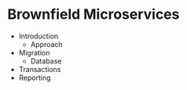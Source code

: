 # Brownfield Microservices

* Introduction
  * Approach
* Migration
  * Database
* Transactions
* Reporting
